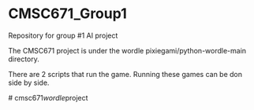 # CMSC671_Group1
Repository for group #1 AI project 

The CMSC671 project is under the wordle pixiegami/python-wordle-main directory.

There are 2 scripts that run the game.  Running these games can be don side by side.



#   c m s c 6 7 1 _ w o r d l e _ p r o j e c t  
 
